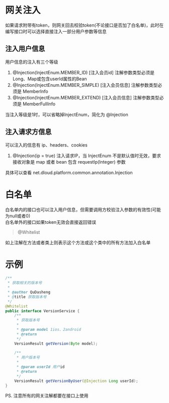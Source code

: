 # 网关注入
如果请求附带有token，则网关回去校验token(不论接口是否加了白名单)，此时在编写接口时可以选择直接注入一部分用户参数等信息  

## 注入用户信息
用户信息的注入有三个等级

1. @Injection(InjectEnum.MEMBER_ID) [注入会员id] 注解参数类型必须是 Long、Map或包含userId属性的Bean
2. @Injection(InjectEnum.MEMBER_SIMPLE) [注入会员信息] 注解参数类型必须是 MemberInfo
3. @Injection(InjectEnum.MEMBER_EXTEND) [注入会员信息] 注解参数类型必须是 MemberFullInfo

当注入等级是1时，可以省略掉InjectEnum，简化为 @Injection


## 注入请求方信息
可以注入的信息有 ip、headers、cookies

1. @Injection(ip = true) 注入请求IP，当 InjectEnum 不是默认值时无效，要求接收对象是 map 或者 bean 包含 requestIp(Integer) 参数

具体可以查看 net.dloud.platform.common.annotation.Injection  


# 白名单
白名单内的接口也可以注入用户信息，但需要调用方校验注入参数的有效性(可能为null或者0)   
白名单外的接口如果token无效会直接返回错误  


> @Whitelist

如上注解在方法或者类上则表示这个方法或这个类中的所有方法加入白名单  


# 示例
```java
/**
 * 获取相关的版本号
 *
 * @author QuDasheng
 * @title 获取版本号
 */
@Whitelist
public interface VersionService {
    /**
     * 获取版本号
     *
     * @param model 1ios、2android
     * @return
     */
    VersionResult getVersion(Byte model);
    
    /**
     * 用户版本号
     *
     * @param userId 用户id
     * @return
     */
    VersionResult getVersionByUser(@Injection Long userId);
}
```

PS. 注意所有的网关注解都要在接口上使用